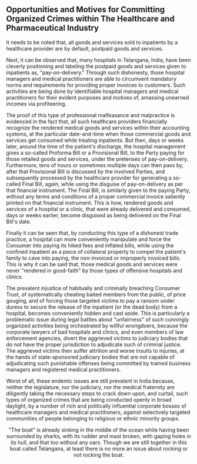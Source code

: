 ## Opportunities and Motives for Committing Organized Crimes within The Healthcare and Pharmaceutical Industry

It needs to be noted that, all goods and services sold to inpatients by a healthcare provider are by default, postpaid goods and services. 

Next, it can be observed that, many hospitals in Telangana, India, have been cleverly positioning and labeling the postpaid goods and services given to inpatients as, "pay-on-delivery." Through such dishonesty, those hospital managers and medical practitioners are able to circumvent mandatory norms and requirements for providing proper invoices to customers. Such activities are being done by identifiable hospital managers and medical practitioners for their evident purposes and motives of, amassing unearned incomes via profiteering.  

The proof of this type of professional malfeasance and malpractice is evidenced in the fact that, all such healthcare providers financially recognize the rendered medical goods and services within their accounting systems, at the particular date-and-time when those commercial goods and services get consumed while treating inpatients. But then, days or weeks later, around the time of the patient's discharge, the hospital management gives a so-called Proforma Bill or a Provisional Bill, to the Party paying for those retailed goods and services, under the pretenses of pay-on-delivery. Furthermore, tens of hours or sometimes multiple days can then pass by, after that Provisional Bill is discussed by the involved Parties, and subsequently processed by the healthcare provider for generating a so-called Final Bill, again, while using the disguise of pay-on-delivery as per that financial instrument. The Final Bill, is similarly given to the paying Party, without any terms and conditions of a proper commercial invoice saliently printed on that financial instrument. This is how, rendered goods and services of a hospital or a clinic, that were already delivered and consumed, days or weeks earlier, become disguised as being delivered on the Final Bill's date. 

Finally it can be seen that, by conducting this type of a dishonest trade practice, a hospital can more conveniently manipulate and force the Consumer into paying its hiked fees and inflated bills, while using the confined inpatient as a piece of collateral property to compel the patient's family to cave into paying, the non-invoiced or improperly invoiced bills. This is why it can be said that, those medical goods and services were never "rendered in good-faith" by those types of offensive hospitals and clinics.  

The prevalent injustice of habitually and criminally breaching Consumer Trust, of systematically cheating baited members from the public, of price gouging, and of forcing those targeted victims to pay a ransom under duress to secure the release of the inpatient (or the dead body) from a hospital, becomes conveniently hidden and cast aside. This is particularly a problematic issue during legal battles about "unfairness" of such cunningly organized activities being orchestrated by willful wrongdoers, because the corporate lawyers of bad hospitals and clinics, and even members of law enforcement agencies, divert the aggrieved victims to judiciary bodies that do not have the proper jurisdiction to adjudicate such of criminal justice. The aggrieved victims then suffer attrition and worse insults to injuries, at the hands of state-sponsored judiciary bodies that are not capable of adjudicating such punishable offenses being committed by trained business managers and registered medical practitioners. 

Worst of all, these endemic issues are still prevalent in India because, neither the legislature, nor the judiciary, nor the medical fraternity are diligently taking the necessary steps to crack down upon, and curtail, such types of organized crimes that are being conducted openly in broad daylight, by a number of rich and politically influential corporate bosses of healthcare managers and medical practitioners, against selectively targeted communities of people belonging to religious or ethnic minority groups. 


<div align="center" width="70%" padding="25px">

"The boat" is already sinking in the middle of the ocean while having been surrounded by sharks, with its rudder and mast broken, with gaping holes in its hull, and that too without any oars. Though we are still together in this boat called Telangana, at least there is no more an issue about rocking or not rocking the boat. 

</div>